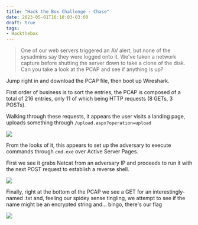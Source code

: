 ```yaml
---
title: "Hack the Box Challenge - Chase"
date: 2023-05-01T16:10:03-03:00
draft: true
tags:
- Hackthebox
---
```


> One of our web servers triggered an AV alert, but none of the sysadmins say they were logged onto it. We've taken a network capture before shutting the server down to take a clone of the disk. Can you take a look at the PCAP and see if anything is up?

<!--more-->

Jump right in and download the PCAP file, then boot up Wireshark.

First order of business is to sort the entries, the PCAP is composed of a total of 216 entries, only 11 of which being HTTP requests (8 GETs, 3 POSTs).

Walking through these requests, it appears the user visits a landing page, uploads something through `/upload.aspx?operation=upload`

![](/Chase1.png)

From the looks of it, this appears to set up the adversary to execute commands through `cmd.exe` over Active Server Pages.

First we see it grabs Netcat from an adversary IP and proceeds to run it with the next POST request to establish a reverse shell.

![](/Chase2.png)

Finally, right at the bottom of the PCAP we see a GET for an interestingly-named .txt and, feeling our spidey sense tingling, we attempt to see if the name might be an encrypted string and... bingo, there's our flag

![](/Chase3.png)
